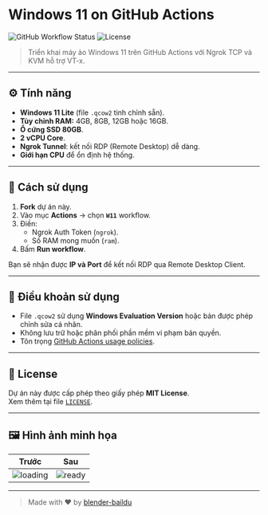 # Windows 11 on GitHub Actions

![GitHub Workflow Status](https://img.shields.io/github/actions/workflow/status/blender-baildu/duo-windows/main.yml?branch=main)
![License](https://img.shields.io/github/license/blender-baildu/duo-windows)

> Triển khai máy ảo Windows 11 trên GitHub Actions với Ngrok TCP và KVM hỗ trợ VT-x.

---

## ⚙️ Tính năng

- **Windows 11 Lite** (file `.qcow2` tinh chỉnh sẵn).
- **Tùy chỉnh RAM:** 4GB, 8GB, 12GB hoặc 16GB.
- **Ổ cứng SSD 80GB**.
- **2 vCPU Core**.
- **Ngrok Tunnel**: kết nối RDP (Remote Desktop) dễ dàng.
- **Giới hạn CPU** để ổn định hệ thống.

---

## 🚀 Cách sử dụng

1. **Fork** dự án này.
2. Vào mục **Actions** → chọn **`W11`** workflow.
3. Điền:
   - Ngrok Auth Token (`ngrok`).
   - Số RAM mong muốn (`ram`).
4. Bấm **Run workflow**.

Bạn sẽ nhận được **IP và Port** để kết nối RDP qua Remote Desktop Client.

---

## 🔐 Điều khoản sử dụng

- File `.qcow2` sử dụng **Windows Evaluation Version** hoặc bản được phép chỉnh sửa cá nhân.
- Không lưu trữ hoặc phân phối phần mềm vi phạm bản quyền.
- Tôn trọng [GitHub Actions usage policies](https://docs.github.com/en/actions/using-github-hosted-runners/about-github-hosted-runners).

---

## 📄 License

Dự án này được cấp phép theo giấy phép **MIT License**.  
Xem thêm tại file [`LICENSE`](./LICENSE).

---

## 🖼️ Hình ảnh minh họa

| Trước | Sau |
|:-----:|:---:|
| ![loading](https://img.icons8.com/fluency/48/windows11.png) | ![ready](https://img.icons8.com/fluency/48/connected.png) |

---

> Made with ❤️ by [blender-baildu](https://github.com/blender-baildu)

